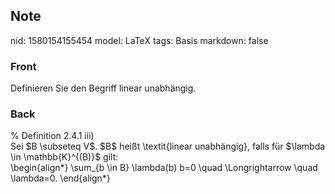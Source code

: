 ## Note
nid: 1580154155454
model: LaTeX
tags: Basis
markdown: false

### Front
Definieren Sie den Begriff linear unabhängig.

### Back
<div>
  % Definition 2.4.1 iii)
</div>Sei $B \subseteq V$. $B$ heißt \textit{linear unabhängig},
falls für $\lambda \in \mathbb{K}^{(B)}$ gilt:
<div>
  \begin{align*} \sum_{b \in B} \lambda(b) b=0 \quad
  \Longrightarrow \quad \lambda=0. \end{align*}
</div>
